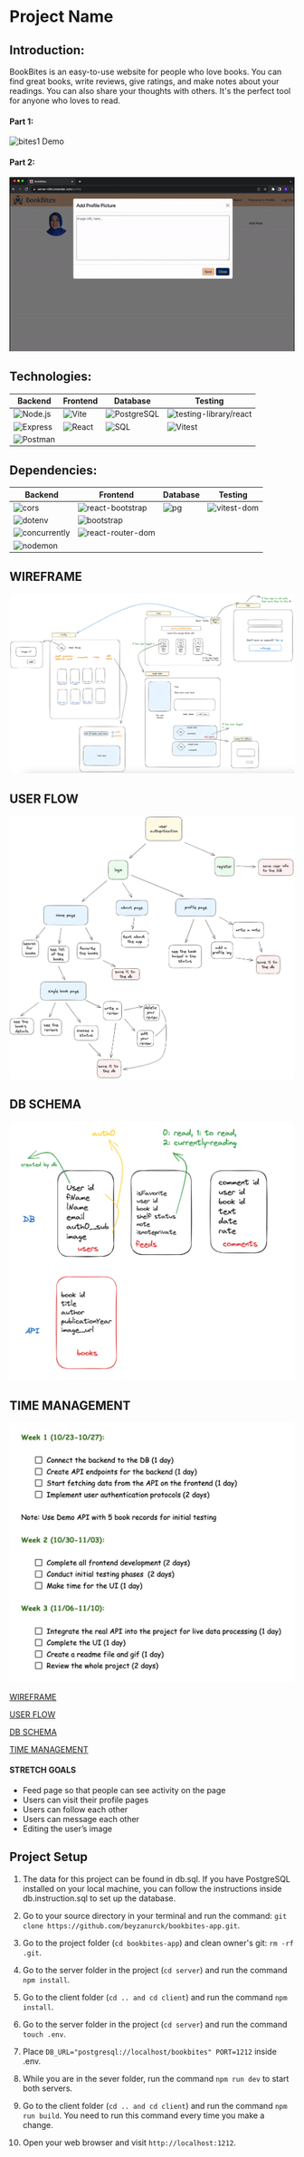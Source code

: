 # Project Name

## Introduction:

BookBites is an easy-to-use website for people who love books. You can find great books, write reviews, give ratings, and make notes about your readings. You can also share your thoughts with others. It's the perfect tool for anyone who loves to read.

#### Part 1:
![bites1 Demo](/client/public/images/bites1.gif)
#### Part 2:
![bites2 Demo](/client/public/images/bites2.gif)


## Technologies:

| Backend        | Frontend       | Database       | Testing         |
| -------------- | -------------- | -------------- | --------------  |
| ![Node.js](https://img.shields.io/badge/-Node.js-339933?style=flat-square&logo=node.js&logoColor=white) | ![Vite](https://img.shields.io/badge/-Vite-646cff?style=flat-square&logo=vite&logoColor=white) | ![PostgreSQL](https://img.shields.io/badge/-PostgreSQL-336791?style=flat-square&logo=postgresql&logoColor=white) | ![testing-library/react](https://img.shields.io/badge/-testing--library/react-E33332?style=flat-square&logo=testing-library&logoColor=white)|
| ![Express](https://img.shields.io/badge/-Express-000000?style=flat-square&logo=express&logoColor=white) | ![React](https://img.shields.io/badge/-React-61DAFB?style=flat-square&logo=react&logoColor=white) | ![SQL](https://img.shields.io/badge/-SQL-000000?style=flat-square) | ![Vitest](https://img.shields.io/badge/-Vitest-944058?style=flat-square&logo=vitest&logoColor=white) |
| ![Postman](https://img.shields.io/badge/-Postman-FF6C37?style=flat-square&logo=postman&logoColor=white) |                |                |                  |

## Dependencies:

| Backend        | Frontend       | Database       | Testing         |
| -------------- | -------------- | -------------- | --------------  |
| ![cors](https://img.shields.io/badge/-cors-000000?style=flat-square) | ![react-bootstrap](https://img.shields.io/badge/-react--bootstrap-563D7C?style=flat-square&logo=react-bootstrap&logoColor=white) | ![pg](https://img.shields.io/badge/-pg-336791?style=flat-square&logo=postgresql&logoColor=white) | ![vitest-dom](https://img.shields.io/badge/-vitest--dom-944058?style=flat-square&logo=vitest&logoColor=white) |
| ![dotenv](https://img.shields.io/badge/-dotenv-000000?style=flat-square) | ![bootstrap](https://img.shields.io/badge/-bootstrap-563D7C?style=flat-square&logo=bootstrap&logoColor=white) |                |  |
| ![concurrently](https://img.shields.io/badge/-concurrently-000000?style=flat-square) | ![react-router-dom](https://img.shields.io/badge/-react--router--dom-CA4245?style=flat-square&logo=react-router&logoColor=white) |                |  |
| ![nodemon](https://img.shields.io/badge/-nodemon-76D04B?style=flat-square&logo=nodemon&logoColor=white) |                |                |                  |


## WIREFRAME
![wireframe](/client/public/images/wireframe.png)

## USER FLOW
![userflow](/client/public/images/user%20flow.png)

## DB SCHEMA
![schema](/client/public/images/schema.png)

## TIME MANAGEMENT
![timeline](/client/public/images/timeline.png)





[WIREFRAME](https://docs.google.com/document/d/1NmcmOL7xhBAnZpQ8qrA7-AZ5A8HHKMlKz5rg43rStBE/edit#heading=h.pk2anoxkgn7g)

[USER FLOW](https://docs.google.com/document/d/1NmcmOL7xhBAnZpQ8qrA7-AZ5A8HHKMlKz5rg43rStBE/edit#heading=h.2ym2dm87nqoe)

[DB SCHEMA](https://docs.google.com/document/d/1NmcmOL7xhBAnZpQ8qrA7-AZ5A8HHKMlKz5rg43rStBE/edit#heading=h.jk8agzwxywxx)

[TIME MANAGEMENT](https://docs.google.com/document/d/1NmcmOL7xhBAnZpQ8qrA7-AZ5A8HHKMlKz5rg43rStBE/edit#heading=h.bgu51xvagxmv)

#### STRETCH GOALS


- Feed page so that people can see activity on the page
- Users can visit their profile pages
- Users can follow each other
- Users can message each other
- Editing the user’s image


## Project Setup

1. The data for this project can be found in db.sql. If you have PostgreSQL installed on your local machine, you can follow the instructions inside db.instruction.sql to set up the database.

2. Go to your source directory in your terminal and run the command: `git clone https://github.com/beyzanurck/bookbites-app.git`.

3. Go to the project folder (`cd bookbites-app`) and clean owner's git: `rm -rf .git`.

4. Go to the server folder in the project (`cd server`) and run the command `npm install`.

5. Go to the client folder (`cd .. and cd client`) and run the command `npm install`.

6. Go to the server folder in the project (`cd server`) and run the command `touch .env`.

7. Place `DB_URL="postgresql://localhost/bookbites" PORT=1212` inside .env.

8. While you are in the sever folder, run the command `npm run dev` to start both servers.

9. Go to the client folder (`cd .. and cd client`) and run the command `npm run build`. You need to run this command every time you make a change.

10. Open your web browser and visit `http://localhost:1212`.